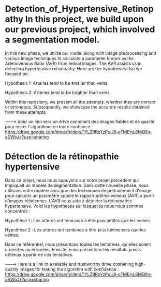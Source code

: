 # Detection_of_Hypertensive_Retinopathy In this project, we build upon our previous project, which involved a segmentation model.
In this new phase, we utilize our model along with image preprocessing and various image techniques to calculate a parameter known as the Arteriovenous Ratio (AVR) from retinal images. 
The AVR assists us in detecting hypertensive retinopathy. Here are the hypotheses that we focused on:

Hypothesis 1: Arteries tend to be smaller than veins.

Hypothesis 2: Arteries tend to be brighter than veins.

Within this repository, we present all the attempts, whether they are correct or erroneous.
Subsequently, we showcase the accurate results obtained from these attempts.

---> Voici un lien vers un drive contenant des images fiables et de qualité pour tester l'algorithme en toute confiance : 
https://drive.google.com/drive/folders/1YLZ9RoYzPuU8-oFMEjnL8MQ9n-aSWbJz?usp=sharing

# Détection de la rétinopathie hypertensive
Dans ce projet, nous nous appuyons sur notre projet précédent qui impliquait un modèle de segmentation.
Dans cette nouvelle phase, nous utilisons notre modèle ainsi que des techniques de prétraitement d'image pour calculer un paramètre appelé le rapport artério-veineux (AVR) à partir d'images rétiniennes.
L'AVR nous aide à détecter la rétinopathie hypertensive. Voici les hypothèses sur lesquelles nous nous sommes concentrés :

Hypothèse 1 : Les artères ont tendance à être plus petites que les veines.

Hypothèse 2 : Les artères ont tendance à être plus lumineuses que les veines.

Dans ce référentiel, nous présentons toutes les tentatives, qu'elles soient correctes ou erronées.
Ensuite, nous présentons les résultats précis obtenus à partir de ces tentatives.

---> Here is a link to a reliable and trustworthy drive containing high-quality images for testing the algorithm with confidence :
https://drive.google.com/drive/folders/1YLZ9RoYzPuU8-oFMEjnL8MQ9n-aSWbJz?usp=sharing